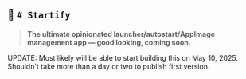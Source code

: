 ## 🧨 `# Startify`
> **The ultimate opinionated launcher/autostart/AppImage management app — good looking, coming soon.**

UPDATE: Most likely will be able to start building this on May 10, 2025.\
Shouldn't take more than a day or two to publish first version. 
